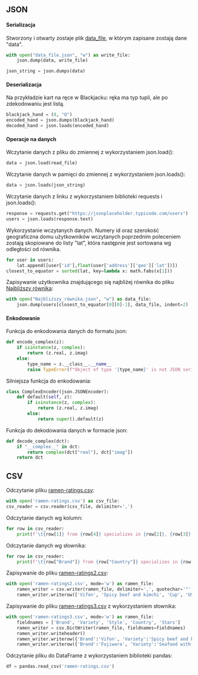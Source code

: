 ## JSON
#### Serializacja
Stworzony i otwarty zostaje plik [data_file](zad8/pliki/data_file.json), w którym zapisane zostają dane "data".
```python
with open("data_file.json", "w") as write_file:
    json.dump(data, write_file)

json_string = json.dumps(data)
```
#### Deserializacja
Na przykładzie kart na ręce w Blackjacku: ręka ma typ tupli, ale po zdekodowaniu jest listą.
```python
blackjack_hand = (8, "Q")
encoded_hand = json.dumps(blackjack_hand)
decoded_hand = json.loads(encoded_hand)
```
#### Operacje na danych
Wczytanie danych z pliku do zmiennej z wykorzystaniem json.load():
```python
data = json.load(read_file)
```
Wczytanie danych w pamięci do zmiennej z wykorzystaniem json.loads():
```python
data = json.loads(json_string)
```
Wczytanie danych z linku z wykorzystaniem biblioteki requests i json.loads():
```python
response = requests.get("https://jsonplaceholder.typicode.com/users")
users = json.loads(response.text)
```
Wykorzystanie wczytanych danych. Numery id oraz szerokość geograficzna domu użytkowników wczytanych poprzednim poleceniem zostają skopiowane do listy "lat", która następnie jest sortowana wg odległości od równika.
```python
for user in users:
    lat.append([user['id'],float(user['address']['geo']['lat'])])
closest_to_equator = sorted(lat, key=lambda x: math.fabs(x[1]))
```
Zapisywanie użytkownika znajdującego się najbliżej równika do pliku [Najbliższy równika](zad8/pliki/Najbliższy_równika.json):
```python
with open("Najbliższy_równika.json", "w") as data_file:
    json.dump(users[closest_to_equator[0][0]-1], data_file, indent=2)
```
#### Enkodowanie
Funkcja do enkodowania danych do formatu json:
```python
def encode_complex(z):
    if isinstance(z, complex):
        return (z.real, z.imag)
    else:
        type_name = z.__class__.__name__
        raise TypeError(f"Object of type '{type_name}' is not JSON serializable")
```
Silniejsza funkcja do enkodowania:
```python
class ComplexEncoder(json.JSONEncoder):
    def default(self, z):
        if isinstance(z, complex):
            return (z.real, z.imag)
        else:
            return super().default(z)
```
Funkcja do dekodowania danych w formacie json:
```python
def decode_complex(dct):
    if "__complex__" in dct:
        return complex(dct["real"], dct["imag"])
    return dct
```
## CSV
Odczytanie pliku [ramen-ratings.csv](zad8/pliki/ramen-ratings.csv):
```python
with open('ramen-ratings.csv') as csv_file:
csv_reader = csv.reader(csv_file, delimiter=',')
```
Odczytanie danych wg kolumn:
```python
for row in csv_reader:
    print(f'\t{row[1]} from {row[4]} specializes in {row[2]}, {row[3]} ramen style and is rated {row[5]}/5.')
```
Odczytanie danych wg słownika:
```python
for row in csv_reader:
    print(f'\t{row["Brand"]} from {row["Country"]} specializes in {row["Variety"]}, {row["Style"]} ramen style and is rated {row["Stars"]}/5.')
```
Zapisywanie do pliku [ramen-ratings2.csv](zad8/pliki/ramen-ratings2.csv):
```python
with open('ramen-ratings2.csv', mode='w') as ramen_file:
    ramen_writer = csv.writer(ramen_file, delimiter=',', quotechar='"', quoting=csv.QUOTE_MINIMAL)
    ramen_writer.writerow(['Vifon', 'Spicy beef and kimchi', 'Cup', 'USA', '4.6'])
```
Zapisywanie do pliku [ramen-ratings3.csv](zad8/pliki/ramen-ratings3.csv) z wykorzystaniem słownika:
```python
with open('ramen-ratings3.csv', mode='w') as ramen_file:
    fieldnames = ['Brand', 'Variety', 'Style', 'Country', 'Stars']
    ramen_writer = csv.DictWriter(ramen_file, fieldnames=fieldnames)
    ramen_writer.writeheader()
    ramen_writer.writerow({'Brand':'Vifon', 'Variety':'Spicy beef and kimchi', 'Style':'Cup', 'Stars':'4.6'})
    ramen_writer.writerow({'Brand':'Fujiwara', 'Variety':'Seafood with hard noodles and garlic', 'Style':'Bowl', 'Stars':'5'})
```
Odczytanie pliku do DataFrame z wykorzystaniem biblioteki pandas:
```python
df = pandas.read_csv('ramen-ratings.csv')
```

